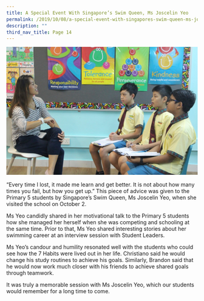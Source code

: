 ```yaml
---
title: A Special Event With Singapore’s Swim Queen, Ms Joscelin Yeo
permalink: /2019/10/08/a-special-event-with-singapores-swim-queen-ms-joscelin-yeo/
description: ""
third_nav_title: Page 14
---
```

<img src="/images/IMG_9407-cover.jpg">
<p>“Every time I lost, it made me learn and get better. It is not about how many times you fail, but how you get up.” This piece of advice was given to the Primary 5 students by Singapore’s Swim Queen, Ms Joscelin Yeo, when she visited the school on October 2.</p>
<p>Ms Yeo candidly shared in her motivational talk to the Primary 5 students how she managed her herself when she was competing and schooling at the same time. Prior to that, Ms Yeo shared interesting stories about her swimming career at an interview session with Student Leaders.</p>
<p>Ms Yeo’s candour and humility resonated well with the students who could see how the 7 Habits were lived out in her life. Christiano said he would change his study routines to achieve his goals. Similarly, Brandon said that he would now work much closer with his friends to achieve shared goals through teamwork.</p>
<p>It was truly a memorable session with Ms Joscelin Yeo, which our students would remember for a long time to come.</p>